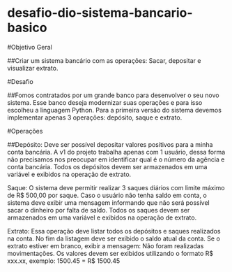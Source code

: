 # desafio-dio-sistema-bancario-basico

#Objetivo Geral

##Criar um sistema bancário com as operações: Sacar, depositar e visualizar extrato.

#Desafio

##Fomos contratados por um grande banco para desenvolver o
 seu novo sistema. Esse banco deseja modernizar suas
 operações e para isso escolheu a linguagem Python. Para a
 primeira versão do sistema devemos implementar apenas 3
 operações: depósito, saque e extrato.

#Operações

##Depósito:
Deve ser possível depositar valores positivos para a minha
 conta bancária. A v1 do projeto trabalha apenas com 1 usuário,
 dessa forma não precisamos nos preocupar em identificar qual
 é o número da agência e conta bancária. Todos os depósitos
 devem ser armazenados em uma variável e exibidos na
 operação de extrato.

 Saque:
  O sistema deve permitir realizar 3 saques diários com limite
 máximo de R$ 500,00 por saque. Caso o usuário não tenha
 saldo em conta, o sistema deve exibir uma mensagem
 informando que não será possível sacar o dinheiro por falta de
 saldo. Todos os saques devem ser armazenados em uma
 variável e exibidos na operação de extrato.

 Extrato:
  Essa operação deve listar todos os depósitos e saques
 realizados na conta. No fim da listagem deve ser exibido o
 saldo atual da conta. Se o extrato estiver em branco, exibir a
 mensagem: Não foram realizadas movimentações.
 Os valores devem ser exibidos utilizando o formato R$ xxx.xx,
 exemplo:
 1500.45 = R$ 1500.45